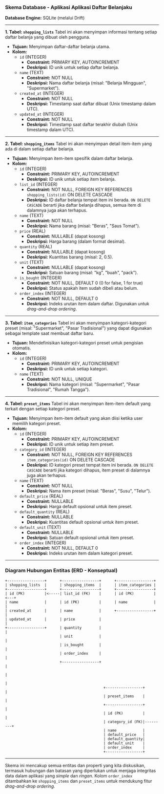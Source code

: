### Skema Database - Aplikasi Aplikasi Daftar Belanjaku

**Database Engine:** SQLite (melalui Drift)

---

**1. Tabel: `shopping_lists`**
Tabel ini akan menyimpan informasi tentang setiap daftar belanja yang dibuat oleh pengguna.

*   **Tujuan:** Menyimpan daftar-daftar belanja utama.
*   **Kolom:**
    *   `id` (INTEGER)
        *   **Constraint:** PRIMARY KEY, AUTOINCREMENT
        *   **Deskripsi:** ID unik untuk setiap daftar belanja.
    *   `name` (TEXT)
        *   **Constraint:** NOT NULL
        *   **Deskripsi:** Nama daftar belanja (misal: "Belanja Mingguan", "Supermarket").
    *   `created_at` (INTEGER)
        *   **Constraint:** NOT NULL
        *   **Deskripsi:** Timestamp saat daftar dibuat (Unix timestamp dalam UTC).
    *   `updated_at` (INTEGER)
        *   **Constraint:** NOT NULL
        *   **Deskripsi:** Timestamp saat daftar terakhir diubah (Unix timestamp dalam UTC).

---

**2. Tabel: `shopping_items`**
Tabel ini akan menyimpan detail item-item yang ada di dalam setiap daftar belanja.

*   **Tujuan:** Menyimpan item-item spesifik dalam daftar belanja.
*   **Kolom:**
    *   `id` (INTEGER)
        *   **Constraint:** PRIMARY KEY, AUTOINCREMENT
        *   **Deskripsi:** ID unik untuk setiap item belanja.
    *   `list_id` (INTEGER)
        *   **Constraint:** NOT NULL, FOREIGN KEY REFERENCES `shopping_lists(id)` ON DELETE CASCADE
        *   **Deskripsi:** ID daftar belanja tempat item ini berada. `ON DELETE CASCADE` berarti jika daftar belanja dihapus, semua item di dalamnya juga akan terhapus.
    *   `name` (TEXT)
        *   **Constraint:** NOT NULL
        *   **Deskripsi:** Nama barang (misal: "Beras", "Saus Tomat").
    *   `price` (REAL)
        *   **Constraint:** NULLABLE (dapat kosong)
        *   **Deskripsi:** Harga barang (dalam format desimal).
    *   `quantity` (REAL)
        *   **Constraint:** NULLABLE (dapat kosong)
        *   **Deskripsi:** Kuantitas barang (misal: 2, 0.5).
    *   `unit` (TEXT)
        *   **Constraint:** NULLABLE (dapat kosong)
        *   **Deskripsi:** Satuan barang (misal: "kg", "buah", "pack").
    *   `is_bought` (INTEGER)
        *   **Constraint:** NOT NULL, DEFAULT 0 (0 for false, 1 for true)
        *   **Deskripsi:** Status apakah item sudah dibeli atau belum.
    *   `order_index` (INTEGER)
        *   **Constraint:** NOT NULL, DEFAULT 0
        *   **Deskripsi:** Indeks urutan item dalam daftar. Digunakan untuk *drag-and-drop ordering*.

---

**3. Tabel: `item_categories`**
Tabel ini akan menyimpan kategori-kategori preset (misal: "Supermarket", "Pasar Tradisional") yang dapat digunakan sebagai template saat membuat daftar baru.

*   **Tujuan:** Mendefinisikan kategori-kategori preset untuk pengisian otomatis.
*   **Kolom:**
    *   `id` (INTEGER)
        *   **Constraint:** PRIMARY KEY, AUTOINCREMENT
        *   **Deskripsi:** ID unik untuk setiap kategori.
    *   `name` (TEXT)
        *   **Constraint:** NOT NULL, UNIQUE
        *   **Deskripsi:** Nama kategori (misal: "Supermarket", "Pasar Tradisional", "Rumah Tangga").

---

**4. Tabel: `preset_items`**
Tabel ini akan menyimpan item-item default yang terkait dengan setiap kategori preset.

*   **Tujuan:** Menyimpan item-item default yang akan diisi ketika user memilih kategori preset.
*   **Kolom:**
    *   `id` (INTEGER)
        *   **Constraint:** PRIMARY KEY, AUTOINCREMENT
        *   **Deskripsi:** ID unik untuk setiap item preset.
    *   `category_id` (INTEGER)
        *   **Constraint:** NOT NULL, FOREIGN KEY REFERENCES `item_categories(id)` ON DELETE CASCADE
        *   **Deskripsi:** ID kategori preset tempat item ini berada. `ON DELETE CASCADE` berarti jika kategori dihapus, item preset di dalamnya juga akan terhapus.
    *   `name` (TEXT)
        *   **Constraint:** NOT NULL
        *   **Deskripsi:** Nama item preset (misal: "Beras", "Susu", "Telur").
    *   `default_price` (REAL)
        *   **Constraint:** NULLABLE
        *   **Deskripsi:** Harga default opsional untuk item preset.
    *   `default_quantity` (REAL)
        *   **Constraint:** NULLABLE
        *   **Deskripsi:** Kuantitas default opsional untuk item preset.
    *   `default_unit` (TEXT)
        *   **Constraint:** NULLABLE
        *   **Deskripsi:** Satuan default opsional untuk item preset.
    *   `order_index` (INTEGER)
        *   **Constraint:** NOT NULL, DEFAULT 0
        *   **Deskripsi:** Indeks urutan item dalam kategori preset.

---

### Diagram Hubungan Entitas (ERD - Konseptual)

```
+-----------------+      +-----------------+      +-----------------+
| shopping_lists  |      | shopping_items  |      | item_categories |
+-----------------+      +-----------------+      +-----------------+
| id (PK)         |<-----| list_id (FK)    |      | id (PK)         |<---+
| name            |      | id (PK)         |      | name            |    |
| created_at      |      | name            |      +-----------------+    |
| updated_at      |      | price           |                             |
+-----------------+      | quantity        |                             |
                         | unit            |                             |
                         | is_bought       |                             |
                         | order_index     |                             |
                         +-----------------+                             |
                                                                         |
                                                                         |
                                             +-----------------+         |
                                             | preset_items    |         |
                                             +-----------------+         |
                                             | id (PK)         |         |
                                             | category_id (FK)|---------+
                                             | name            |
                                             | default_price   |
                                             | default_quantity|
                                             | default_unit    |
                                             | order_index     |
                                             +-----------------+
```

---

Skema ini mencakup semua entitas dan properti yang kita diskusikan, termasuk hubungan dan batasan yang diperlukan untuk menjaga integritas data dalam aplikasi yang *simple* dan *ringan*. Kolom `order_index` ditambahkan ke `shopping_items` dan `preset_items` untuk mendukung fitur *drag-and-drop ordering*.